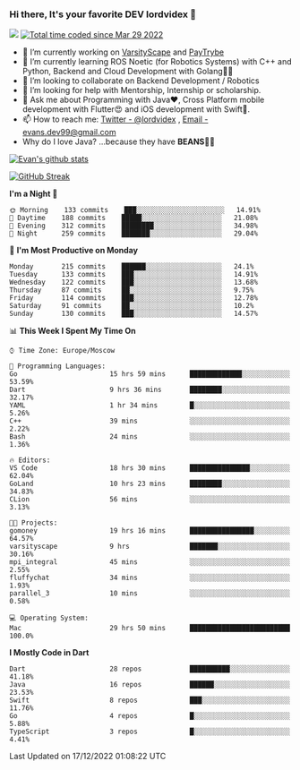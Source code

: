 ### Hi there, It's your favorite DEV lordvidex 👋
<img src="https://komarev.com/ghpvc/?username=lordvidex&label=Views&color=blue&style=plastic" /> <a href="https://wakatime.com/@0e56db35-d16b-410a-acc0-4085055304bf"><img src="https://wakatime.com/badge/user/0e56db35-d16b-410a-acc0-4085055304bf.svg" alt="Total time coded since Mar 29 2022" /></a>

- 🔭 I’m currently working on [VarsityScape](https://varsityscape.com) and [PayTrybe](https://www.paytrybe.com)
- 🌱 I’m currently learning ROS Noetic (for Robotics Systems) with C++ and Python, Backend and Cloud Development with Golang🧙🏼
- 👯 I’m looking to collaborate on Backend Development / Robotics
- 🤔 I’m looking for help with Mentorship, Internship or scholarship.
- 💬 Ask me about Programming with Java❤️, Cross Platform mobile development with Flutter😍 and iOS development with Swift🚀.
- 📫 How to reach me: [Twitter - @lordvidex](https://twitter.com/lordvidex) , [Email - evans.dev99@gmail.com](mailto:evans.dev99@gmail.com?body=Hello%20Evans,)
- Why do I love Java? ...because they have **BEANS**🤤😋

<div>
<!-- <a href="https://github.com/lordvidex">
  <img src="https://github-readme-stats.vercel.app/api/top-langs/?username=lordvidex&theme=light" />
</a>    -->
<!-- [![Top Langs](https://github-readme-stats.vercel.app/api/top-langs/?username=lordvidex)](https://github.com/lordvidex/)  -->
<a href="https://github.com/lordvidex">
 <img src="https://github-readme-stats.vercel.app/api?username=lordvidex&show_icons=true&theme=light&line_height=27" alt="Evan's github stats"/>
</a>
</div>

[![GitHub Streak](https://github-readme-streak-stats.herokuapp.com?user=lordvidex&theme=github-dark&hide_border=true)](https://git.io/streak-stats)

<!--
  <a href="https://github.com/iampawan/FlutterExampleApps">
    <img align="center" src="https://github-readme-stats.vercel.app/api/pin/?username=iampawan&repo=FlutterExampleApps&theme=light" />

  </a>
  <a href="https://github.com/iampawan/VelocityX">
   <img align="center" src="https://github-readme-stats.vercel.app/api/pin/?username=iampawan&repo=VelocityX&theme=light" />
  </a>
-->
<!--START_SECTION:waka-->
**I'm a Night 🦉** 

```text
🌞 Morning    133 commits    ███░░░░░░░░░░░░░░░░░░░░░░   14.91% 
🌆 Daytime    188 commits    █████░░░░░░░░░░░░░░░░░░░░   21.08% 
🌃 Evening    312 commits    ████████░░░░░░░░░░░░░░░░░   34.98% 
🌙 Night      259 commits    ███████░░░░░░░░░░░░░░░░░░   29.04%

```
📅 **I'm Most Productive on Monday** 

```text
Monday       215 commits    ██████░░░░░░░░░░░░░░░░░░░   24.1% 
Tuesday      133 commits    ███░░░░░░░░░░░░░░░░░░░░░░   14.91% 
Wednesday    122 commits    ███░░░░░░░░░░░░░░░░░░░░░░   13.68% 
Thursday     87 commits     ██░░░░░░░░░░░░░░░░░░░░░░░   9.75% 
Friday       114 commits    ███░░░░░░░░░░░░░░░░░░░░░░   12.78% 
Saturday     91 commits     ██░░░░░░░░░░░░░░░░░░░░░░░   10.2% 
Sunday       130 commits    ███░░░░░░░░░░░░░░░░░░░░░░   14.57%

```


📊 **This Week I Spent My Time On** 

```text
⌚︎ Time Zone: Europe/Moscow

💬 Programming Languages: 
Go                       15 hrs 59 mins      █████████████░░░░░░░░░░░░   53.59% 
Dart                     9 hrs 36 mins       ████████░░░░░░░░░░░░░░░░░   32.17% 
YAML                     1 hr 34 mins        █░░░░░░░░░░░░░░░░░░░░░░░░   5.26% 
C++                      39 mins             ░░░░░░░░░░░░░░░░░░░░░░░░░   2.22% 
Bash                     24 mins             ░░░░░░░░░░░░░░░░░░░░░░░░░   1.36%

🔥 Editors: 
VS Code                  18 hrs 30 mins      ███████████████░░░░░░░░░░   62.04% 
GoLand                   10 hrs 23 mins      ████████░░░░░░░░░░░░░░░░░   34.83% 
CLion                    56 mins             ░░░░░░░░░░░░░░░░░░░░░░░░░   3.13%

🐱‍💻 Projects: 
gomoney                  19 hrs 16 mins      ████████████████░░░░░░░░░   64.57% 
varsityscape             9 hrs               ███████░░░░░░░░░░░░░░░░░░   30.16% 
mpi_integral             45 mins             ░░░░░░░░░░░░░░░░░░░░░░░░░   2.55% 
fluffychat               34 mins             ░░░░░░░░░░░░░░░░░░░░░░░░░   1.93% 
parallel_3               10 mins             ░░░░░░░░░░░░░░░░░░░░░░░░░   0.58%

💻 Operating System: 
Mac                      29 hrs 50 mins      █████████████████████████   100.0%

```

**I Mostly Code in Dart** 

```text
Dart                     28 repos            ██████████░░░░░░░░░░░░░░░   41.18% 
Java                     16 repos            ██████░░░░░░░░░░░░░░░░░░░   23.53% 
Swift                    8 repos             ███░░░░░░░░░░░░░░░░░░░░░░   11.76% 
Go                       4 repos             █░░░░░░░░░░░░░░░░░░░░░░░░   5.88% 
TypeScript               3 repos             █░░░░░░░░░░░░░░░░░░░░░░░░   4.41%

```



 Last Updated on 17/12/2022 01:08:22 UTC
<!--END_SECTION:waka-->

